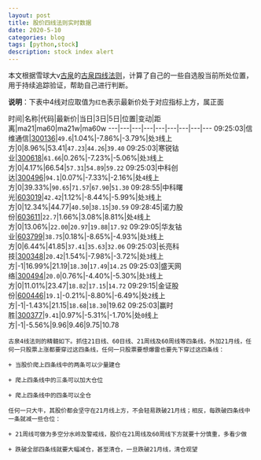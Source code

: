 ```yaml
---
layout: post
title: 股价四线法则实时数据
date: 2020-5-10
categories: blog
tags: [python,stock]
description: stock index alert
---
```



本文根据雪球大v[古泉](https://xueqiu.com/u/7148646888)的[古泉四线法则](https://xueqiu.com/7148646888/130498192)，计算了自己的一些自选股当前所处位置，用于持续追踪验证，帮助自己进行判断。

**说明**：下表中4线对应取值为`红色`表示最新价处于对应指标上方，属正面

时间|名称|代码|最新价|当日|3日|5日|位置|变动|距离|ma21|ma60|ma21w|ma60w
---|---|---|---|---|---|---|---|---
09:25:03|信维通信|[300136](https://xueqiu.com/S/SZ300136)|`49.6`|1.04%|-7.86%|-3.79%|处`3`线上方|0|8.96%|53.41|`47.23`|`44.26`|`39.40`
09:25:03|寒锐钴业|[300618](https://xueqiu.com/S/SZ300618)|`61.66`|0.26%|-7.23%|-5.06%|处`3`线上方|0|4.17%|66.54|`57.31`|`54.89`|`59.22`
09:25:03|中科创达|[300496](https://xueqiu.com/S/SZ300496)|`94.1`|0.07%|-7.33%|-2.16%|处`4`线上方|0|39.33%|`90.65`|`71.57`|`67.90`|`51.30`
09:28:55|中科曙光|[603019](https://xueqiu.com/S/SH603019)|`42.42`|1.12%|-8.44%|-5.99%|处`3`线上方|0|12.34%|44.77|`40.50`|`38.15`|`30.59`
09:28:45|诺力股份|[603611](https://xueqiu.com/S/SH603611)|`22.7`|1.66%|3.08%|8.81%|处`4`线上方|0|13.06%|`22.00`|`20.97`|`19.88`|`17.92`
09:29:05|华友钴业|[603799](https://xueqiu.com/S/SH603799)|`38.75`|0.18%|-8.65%|-4.93%|处`3`线上方|0|6.44%|41.85|`37.41`|`35.63`|`32.06`
09:25:03|长亮科技|[300348](https://xueqiu.com/S/SZ300348)|`20.42`|1.54%|-7.98%|-3.72%|处`3`线上方|-1|16.99%|21.19|`18.30`|`17.49`|`14.25`
09:25:03|盛天网络|[300494](https://xueqiu.com/S/SZ300494)|`20.0`|0.76%|-4.40%|-5.30%|处`3`线上方|0|11.01%|23.47|`18.82`|`17.15`|`14.72`
09:29:15|金证股份|[600446](https://xueqiu.com/S/SH600446)|`19.1`|-0.21%|-8.80%|-6.49%|处`2`线上方|-1|-1.43%|21.15|`18.68`|`18.30`|19.62
09:25:03|赢时胜|[300377](https://xueqiu.com/S/SZ300377)|`9.41`|0.97%|-5.31%|-1.70%|处`0`线上方|-1|-5.56%|9.96|9.46|9.75|10.78

```
古泉4线法则的精髓如下。抓住21日线、60日线、21周线及60周线等四条线，外加21月线，任何一只股票上涨都要穿过这四条线，任何一只股票要想爆雷也要先下穿过这四条线：

+ 当股价爬上四条线中的两条可以少量建仓

+ 爬上四条线中的三条可以加大仓位

+ 爬上四条线中的四条可以全仓

任何一只大牛，其股价都会坚守在21月线上方，不会轻易跌破21月线；相反，每跌破四条线中一条就减一些仓位：

+ 21周线可做为多空分水岭及警戒线，股价在21周线及60周线下方就要十分慎重，多看少做

+ 跌破全部四条线就要大幅减仓，甚至清仓，一旦跌破21月线，清仓观望
```